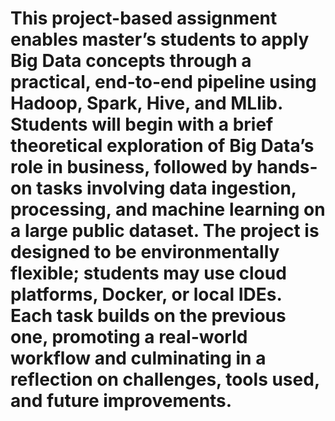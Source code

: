 # This project-based assignment enables master’s students to apply Big Data concepts through a practical, end-to-end pipeline using Hadoop, Spark, Hive, and MLlib. Students will begin with a brief theoretical exploration of Big Data’s role in business, followed by hands-on tasks involving data ingestion, processing, and machine learning on a large public dataset. The project is designed to be environmentally flexible; students may use cloud platforms, Docker, or local IDEs. Each task builds on the previous one, promoting a real-world workflow and culminating in a reflection on challenges, tools used, and future improvements.
